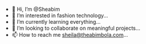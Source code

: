 - 👋 Hi, I’m @Sheabim
- 👀 I’m interested in fashion technology...
- 🌱 I’m currently learning everything...
- 💞️ I’m looking to collaborate on meaningful projects...
- 📫 How to reach me sheila@theabimbola.com...

<!---
Sheabim/Sheabim is a ✨ special ✨ repository because its `README.md` (this file) appears on your GitHub profile.
You can click the Preview link to take a look at your changes.
--->
